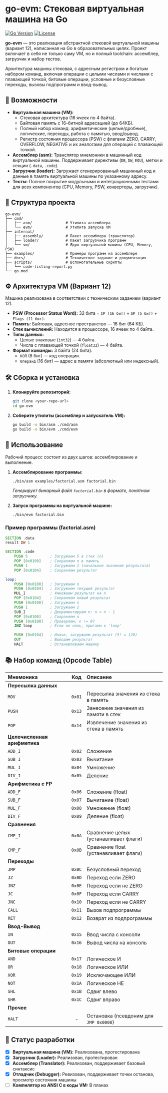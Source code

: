 # go-evm: Стековая виртуальная машина на Go

[![Go Version](https://img.shields.io/github/go-mod/go-version/Be4Die/go-evm)](https://golang.org/)
[![License](https://img.shields.io/badge/license-MIT-blue.svg)](LICENSE)

**go-evm** — это реализация абстрактной стековой виртуальной машины (вариант 12), написанная на Go в образовательных целях. Проект включает в себя не только саму VM, но и полный toolchain: ассемблер, загрузчик и набор тестов.

Архитектура машины стековая, с адресным регистром и богатым набором команд, включая операции с целыми числами и числами с плавающей точкой, битовые операции, условные и безусловные переходы, вызовы подпрограмм и ввод-вывод.

## 🚀 Возможности

*   **Виртуальная машина (VM):**
    *   Стековая архитектура (16 ячеек по 4 байта).
    *   Байтовая память с 16-битной адресацией (до 64КБ).
    *   Полный набор команд: арифметические (целые/дробные), логические, переходы, работа с памятью, ввод/вывод.
    *   Регистр состояния процессора (PSW) с флагами ZERO, CARRY, OVERFLOW, NEGATIVE и их аналогами для операций с плавающей точкой.
*   **Ассемблер (asm):** Транслятор мнемоники в машинный код виртуальной машины. Поддерживает директивы (`DB`, `DW`, `EQU`), метки и секции (`.data`, `.code`).
*   **Загрузчик (loader):** Загружает сгенерированный машинный код и данные в память виртуальной машины по указанному адресу.
*   **Тесты:** Полное покрытие модульными и интеграционными тестами для всех компонентов (CPU, Memory, PSW, конвертеры, загрузчик).

## 📁 Структура проекта

```
go-evm/
├── cmd/
│   ├── asm/               # Утилита ассемблера
│   └── evm/               # Утилита запуска VM
├── internal/
│   ├── assembly/          # Пакет ассемблера (транслятор)
│   ├── loader/            # Пакет загрузчика программ
│   └── vm/                # Ядро виртуальной машины (CPU, Memory, PSW)
├── examples/              # Примеры программ на ассемблере
├── docs/                  # Техническое задание и документация
├── scripts/               # Вспомогательные скрипты
│   └── code-listing-report.py
└── go.mod
```

## ⚙️ Архитектура VM (Вариант 12)

Машина реализована в соответствии с техническим заданием (вариант 12).

*   **PSW (Processor Status Word):** 32 бита = `IP (16 бит)` + `SP (5 бит)` + `Flags (11 бит)`.
*   **Память:** Байтовая, адресное пространство — 16 бит (64 КБ).
*   **Стек вычислений:** Находится в процессоре, 16 ячеек по 4 байта.
*   **Типы данных:**
    *   Целые знаковые (`int32`) — 4 байта.
    *   Числа с плавающей точкой (`float32`) — 4 байта.
*   **Формат команды:** 3 байта (24 бита).
    *   `КОП` (8 бит) — код операции.
    *   `Операнд` (16 бит) — адрес в памяти (абсолютный или индексный).

## 🛠 Сборка и установка

1.  **Клонируйте репозиторий:**
    ```bash
    git clone <your-repo-url>
    cd go-evm
    ```

2.  **Соберите утилиты (ассемблер и запускатель VM):**
    ```bash
    go build -o bin/asm ./cmd/asm
    go build -o bin/evm ./cmd/evm
    ```

## 🧪 Использование

Рабочий процесс состоит из двух шагов: ассемблирование и выполнение.

1.  **Ассемблирование программы:**
    ```bash
    ./bin/asm examples/factorial.asm factorial.bin
    ```
    *Генерирует бинарный файл `factorial.bin` в формате, понятном загрузчику.*

2.  **Запуск программы на виртуальной машине:**
    ```bash
    ./bin/evm factorial.bin
    ```

### Пример программы (factorial.asm)

```asm
SECTION .data
result DW 1

SECTION .code
    PUSH 5          ; Загружаем 5 в стек (n)
    POP [0x0100]    ; Сохраняем n в память
    PUSH 1          ; Загружаем 1 (начальное значение результата)
    POP [0x0104]    ; Сохраняем результат

loop:
    PUSH [0x0100]   ; Загружаем n
    PUSH [0x0104]   ; Загружаем текущий результат
    MUL_I           ; Умножаем результат на n
    POP [0x0104]    ; Сохраняем новый результат
    PUSH [0x0100]   ; Загружаем n
    PUSH 1          ; Загружаем 1
    SUB_I           ; Декрементируем n: n = n - 1
    POP [0x0100]    ; Сохраняем n
    PUSH [0x0100]   ; Проверяем, n != 0?
    JNZ loop        ; Если не ноль, прыгаем к 'loop'

    PUSH [0x0104]   ; Иначе, загружаем результат (5! = 120)
    OUT             ; Выводим результат
    HALT            ; Останавливаем машину
```

## 📚 Набор команд (Opcode Table)

| Мнемоника | Код | Описание |
| :--- | :---: | :--- |
| **Пересылка данных** | | |
| `MOV` | `0x01` | Пересылка значения из стека в память |
| `PUSH` | `0x13` | Занесение значения из памяти в стек |
| `POP` | `0x14` | Извлечение значения из стека в память |
| **Целочисленная арифметика** | | |
| `ADD_I` | `0x02` | Сложение |
| `SUB_I` | `0x03` | Вычитание |
| `MUL_I` | `0x04` | Умножение |
| `DIV_I` | `0x05` | Деление |
| **Арифметика с FP** | | |
| `ADD_F` | `0x06` | Сложение (float) |
| `SUB_F` | `0x07` | Вычитание (float) |
| `MUL_F` | `0x08` | Умножение (float) |
| `DIV_F` | `0x09` | Деление (float) |
| **Сравнения** | | |
| `CMP_I` | `0x0A` | Сравнение целых (устанавливает флаги) |
| `CMP_F` | `0x0B` | Сравнение float (устанавливает флаги) |
| **Переходы** | | |
| `JMP` | `0x0C` | Безусловный переход |
| `JZ` | `0x0D` | Переход если ZERO |
| `JNZ` | `0x0E` | Переход если не ZERO |
| `JC` | `0x0F` | Переход если CARRY |
| `JNC` | `0x10` | Переход если не CARRY |
| `CALL` | `0x11` | Вызов подпрограммы |
| `RET` | `0x12` | Возврат из подпрограммы |
| **Ввод-Вывод** | | |
| `IN` | `0x15` | Ввод числа с консоли |
| `OUT` | `0x16` | Вывод числа на консоль |
| **Битовые операции** | | |
| `AND` | `0x17` | Логическое И |
| `OR` | `0x18` | Логическое ИЛИ |
| `XOR` | `0x19` | Исключающее ИЛИ |
| `NOT` | `0x1A` | Логическое НЕ |
| `SHL` | `0x1B` | Сдвиг влево |
| `SHR` | `0x1C` | Сдвиг вправо |
| **Прочее** | | |
| `HALT` | - | Остановка (псевдоним для `JMP 0x0000`) |

## 🔬 Статус разработки

- [x] **Виртуальная машина (VM):** Реализована, протестирована
- [x] **Загрузчик (Loader):** Реализован, протестирован
- [x] **Ассемблер (Translator):** Реализован, поддерживает базовый синтаксис
- [x] **Отладчик (Debugger):** Ревизован, поддерживает точки останова, просмотр состояния машины
- [ ] **Компилятор из ANSI C в коды VM:** В планах